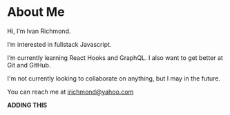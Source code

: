 # About Me #

Hi, I’m Ivan Richmond.

I’m interested in fullstack Javascript.  

I’m currently learning React Hooks and GraphQL.  I also want to get better at Git and GitHub.

I'm not currently looking to collaborate on anything, but I may in the future.

You can reach me at irichmond@yahoo.com

**ADDING THIS**

